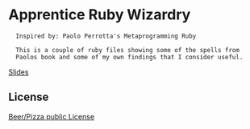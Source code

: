 Apprentice Ruby Wizardry
========================
      Inspired by: Paolo Perrotta's Metaprogramming Ruby

      This is a couple of ruby files showing some of the spells from 
      Paolos book and some of my own findings that I consider useful.

[Slides](prezi.com/g8gfkxugm4xh/)

License
-------
[Beer/Pizza public License](http://tomlea.co.uk/WTFBPPL.txt)

